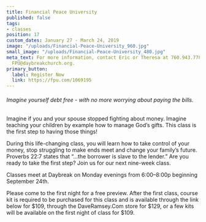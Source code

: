 ```yaml
---
title: Financial Peace University
published: false
tags:
- classes
position: 17
custom_dates: January 27 - March 24, 2019
image: "/uploads/Financial-Peace-University_960.jpg"
small_image: "/uploads/Financial-Peace-University_480.jpg"
meta_text: For more information, contact Eric or Theresa at 760.943.7780 or email
  FPU@daybreakchurch.org.
primary_button:
  label: Register Now
  link: https://fpu.com/1069195
---
```


###### Imagine yourself debt free - with no more worrying about paying the bills.

Imagine if you and your spouse stopped fighting about money. Imagine teaching your children by example how to manage God’s gifts.  This class is the first step to having those things!

During this life-changing class, you will learn how to take control of your money, stop struggling to make ends meet and change your family’s future. Proverbs 22:7 states that “...the borrower is slave to the lender.” Are you ready to take the first step? Join us for our next nine-week class.

Classes meet at Daybreak on Monday evenings from 6:00–8:00p beginning September 24th.

Please come to the first night for a free preview. After the first class, course kit is required to be purchased for this class and is available through the link below for $109, through the DaveRamsey.Com store for $129, or a few kits will be available on the first night of class for $109.
